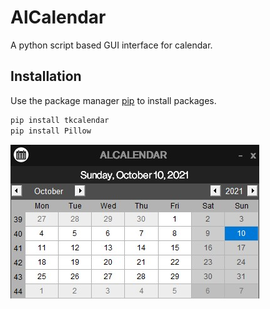 # AlCalendar

A python script based GUI interface for calendar.

## Installation

Use the package manager [pip](https://pip.pypa.io/en/stable/) to install packages.

```bash
pip install tkcalendar
pip install Pillow
```

![](/CaptureCalendar.jpg)
